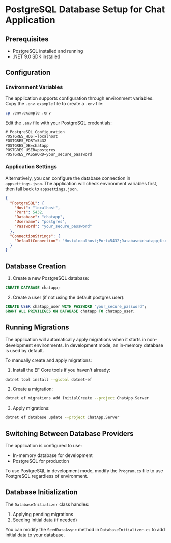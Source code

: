 # PostgreSQL Database Setup for Chat Application

## Prerequisites

- PostgreSQL installed and running
- .NET 9.0 SDK installed

## Configuration

### Environment Variables

The application supports configuration through environment variables. Copy the `.env.example` file to create a `.env` file:

```bash
cp .env.example .env
```

Edit the `.env` file with your PostgreSQL credentials:

```
# PostgreSQL Configuration
POSTGRES_HOST=localhost
POSTGRES_PORT=5432
POSTGRES_DB=chatapp
POSTGRES_USER=postgres
POSTGRES_PASSWORD=your_secure_password
```

### Application Settings

Alternatively, you can configure the database connection in `appsettings.json`. The application will check environment variables first, then fall back to `appsettings.json`.

```json
{
  "PostgreSQL": {
    "Host": "localhost",
    "Port": 5432,
    "Database": "chatapp",
    "Username": "postgres",
    "Password": "your_secure_password"
  },
  "ConnectionStrings": {
    "DefaultConnection": "Host=localhost;Port=5432;Database=chatapp;Username=postgres;Password=your_secure_password"
  }
}
```

## Database Creation

1. Create a new PostgreSQL database:

```sql
CREATE DATABASE chatapp;
```

2. Create a user (if not using the default postgres user):

```sql
CREATE USER chatapp_user WITH PASSWORD 'your_secure_password';
GRANT ALL PRIVILEGES ON DATABASE chatapp TO chatapp_user;
```

## Running Migrations

The application will automatically apply migrations when it starts in non-development environments. In development mode, an in-memory database is used by default.

To manually create and apply migrations:

1. Install the EF Core tools if you haven't already:

```bash
dotnet tool install --global dotnet-ef
```

2. Create a migration:

```bash
dotnet ef migrations add InitialCreate --project ChatApp.Server
```

3. Apply migrations:

```bash
dotnet ef database update --project ChatApp.Server
```

## Switching Between Database Providers

The application is configured to use:

- In-memory database for development
- PostgreSQL for production

To use PostgreSQL in development mode, modify the `Program.cs` file to use PostgreSQL regardless of environment.

## Database Initialization

The `DatabaseInitializer` class handles:

1. Applying pending migrations
2. Seeding initial data (if needed)

You can modify the `SeedDataAsync` method in `DatabaseInitializer.cs` to add initial data to your database.